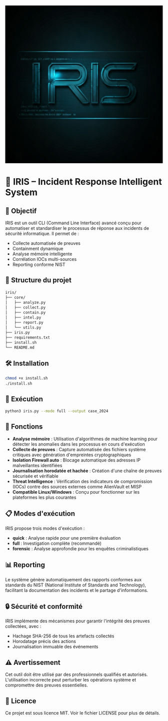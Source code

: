 ![image](iris.png)


# 🧠 IRIS – Incident Response Intelligent System

## 🚨 Objectif

IRIS est un outil CLI (Command Line Interface) avancé conçu pour automatiser et standardiser le processus de réponse aux incidents de sécurité informatique. Il permet de :

- Collecte automatisée de preuves
- Containment dynamique
- Analyse mémoire intelligente
- Corrélation IOCs multi-sources
- Reporting conforme NIST

## 📁 Structure du projet

```
iris/
├── core/
│   ├── analyze.py
│   ├── collect.py
│   ├── contain.py
│   ├── intel.py
│   ├── report.py
│   └── utils.py
├── iris.py
├── requirements.txt
├── install.sh
└── README.md
```

## 🛠️ Installation

```bash
chmod +x install.sh
./install.sh
```

## 🧪 Exécution

```bash
python3 iris.py --mode full --output case_2024
```

## 🔐 Fonctions

* **Analyse mémoire** : Utilisation d'algorithmes de machine learning pour détecter les anomalies dans les processus en cours d'exécution
* **Collecte de preuves** : Capture automatisée des fichiers système critiques avec génération d'empreintes cryptographiques
* **Isolation Firewall auto** : Blocage automatique des adresses IP malveillantes identifiées
* **Journalisation horodatée et hachée** : Création d'une chaîne de preuves sécurisée et vérifiable
* **Threat Intelligence** : Vérification des indicateurs de compromission (IOCs) contre des sources externes comme AlienVault et MISP
* **Compatible Linux/Windows** : Conçu pour fonctionner sur les plateformes les plus courantes

## 📋 Modes d'exécution

IRIS propose trois modes d'exécution :

* **quick** : Analyse rapide pour une première évaluation
* **full** : Investigation complète (recommandé)
* **forensic** : Analyse approfondie pour les enquêtes criminalistiques

## 📊 Reporting

Le système génère automatiquement des rapports conformes aux standards du NIST (National Institute of Standards and Technology), facilitant la documentation des incidents et le partage d'informations.

## 🔒 Sécurité et conformité

IRIS implémente des mécanismes pour garantir l'intégrité des preuves collectées, avec :
- Hachage SHA-256 de tous les artefacts collectés
- Horodatage précis des actions
- Journalisation immuable des événements

## ⚠️ Avertissement

Cet outil doit être utilisé par des professionnels qualifiés et autorisés. L'utilisation incorrecte peut perturber les opérations système et compromettre des preuves essentielles.

## 📄 Licence

Ce projet est sous licence MIT. Voir le fichier LICENSE pour plus de détails.
